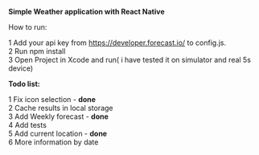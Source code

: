 **Simple Weather application with React Native**

How to run:  

1 Add your api key from https://developer.forecast.io/ to config.js.  
2 Run npm install  
3 Open Project in Xcode and run( i have tested it on simulator and real 5s device)  

**Todo list:**

1 Fix icon selection - **done**  
2 Cache results in local storage  
3 Add Weekly forecast - **done**  
4 Add tests  
5 Add current location - **done**  
6 More information by date 
